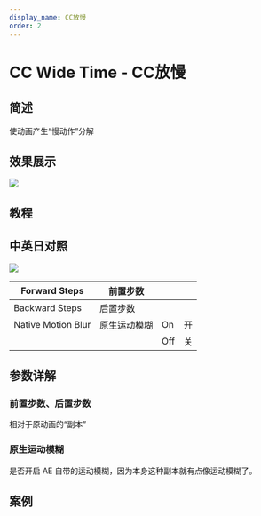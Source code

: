 ```yaml
---
display_name: CC放慢
order: 2
---
```


# CC Wide Time - CC放慢

## 简述

使动画产生“慢动作”分解

## 效果展示

![](https://cdn.yuelili.com/20220102102312.png)

## 教程

## 中英日对照

![](https://mir.yuelili.com/user/AE/effects/AE-Effects-Time-CC_Wide_Time.png)

| Forward Steps      | 前置步数     |     |     |
| ------------------ | ------------ | --- | --- |
| Backward Steps     | 后置步数     |     |     |
| Native Motion Blur | 原生运动模糊 | On  | 开  |
|                    |              | Off | 关  |

## 参数详解

### 前置步数、后置步数

相对于原动画的“副本”

### 原生运动模糊

是否开启 AE 自带的运动模糊，因为本身这种副本就有点像运动模糊了。

## 案例
